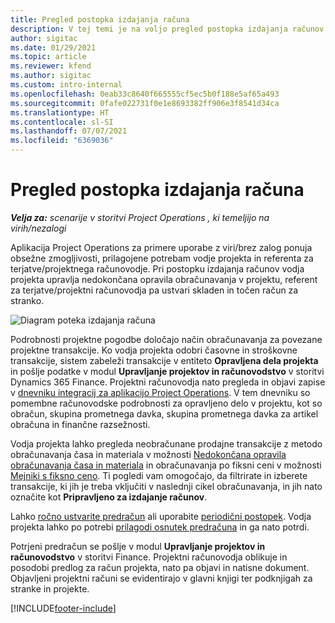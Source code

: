 ```yaml
---
title: Pregled postopka izdajanja računa
description: V tej temi je na voljo pregled postopka izdajanja računov v aplikaciji Project Operations za primere uporabe z viri/brez zalog.
author: sigitac
ms.date: 01/29/2021
ms.topic: article
ms.reviewer: kfend
ms.author: sigitac
ms.custom: intro-internal
ms.openlocfilehash: 0eab33c8640f665555cf5ec5b0f188e5af65a493
ms.sourcegitcommit: 0fafe022731f0e1e8693382ff906e3f8541d34ca
ms.translationtype: HT
ms.contentlocale: sl-SI
ms.lasthandoff: 07/07/2021
ms.locfileid: "6369036"
---
```

# <a name="invoicing-process-overview"></a>Pregled postopka izdajanja računa

_**Velja za:** scenarije v storitvi Project Operations , ki temeljijo na virih/nezalogi_

Aplikacija Project Operations za primere uporabe z viri/brez zalog ponuja obsežne zmogljivosti, prilagojene potrebam vodje projekta in referenta za terjatve/projektnega računovodje. Pri postopku izdajanja računov vodja projekta upravlja nedokončana opravila obračunavanja v projektu, referent za terjatve/projektni računovodja pa ustvari skladen in točen račun za stranko.

![Diagram poteka izdajanja računa](./media/invoicing-flow.png)

Podrobnosti projektne pogodbe določajo način obračunavanja za povezane projektne transakcije. Ko vodja projekta odobri časovne in stroškovne transakcije, sistem zabeleži transakcije v entiteto **Opravljena dela projekta** in pošlje podatke v modul **Upravljanje projektov in računovodstvo** v storitvi Dynamics 365 Finance. Projektni računovodja nato pregleda in objavi zapise v [dnevniku integracij za aplikacijo Project Operations](../project-accounting/project-operations-integration-journal.md). V tem dnevniku so pomembne računovodske podrobnosti za opravljeno delo v projektu, kot so obračun, skupina prometnega davka, skupina prometnega davka za artikel obračuna in finančne razsežnosti.

Vodja projekta lahko pregleda neobračunane prodajne transakcije z metodo obračunavanja časa in materiala v možnosti [Nedokončana opravila obračunavanja časa in materiala](../proforma-invoicing/manage-billing-backlog.md#time-and-material-billing-backlog) in obračunavanja po fiksni ceni v možnosti [Mejniki s fiksno ceno](../proforma-invoicing/manage-billing-backlog.md#fixed-price-milestones). Ti pogledi vam omogočajo, da filtrirate in izberete transakcije, ki jih je treba vključiti v naslednji cikel obračunavanja, in jih nato označite kot **Pripravljeno za izdajanje računov**.

Lahko [ročno ustvarite predračun](../proforma-invoicing/create-manual-proforma-invoice.md) ali uporabite [periodični postopek](../proforma-invoicing/configure-automated-invoice-creation.md). Vodja projekta lahko po potrebi [prilagodi osnutek predračuna](../proforma-invoicing/manage-proforma-invoice.md) in ga nato potrdi.

Potrjeni predračun se pošlje v modul **Upravljanje projektov in računovodstvo** v storitvi Finance. Projektni računovodja oblikuje in posodobi predlog za račun projekta, nato pa objavi in natisne dokument. Objavljeni projektni računi se evidentirajo v glavni knjigi ter podknjigah za stranke in projekte.


[!INCLUDE[footer-include](../includes/footer-banner.md)]